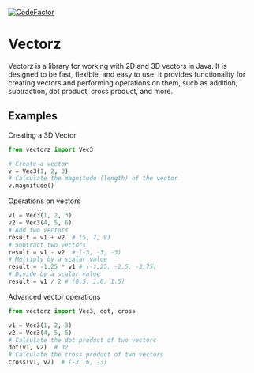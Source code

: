 [![CodeFactor](https://www.codefactor.io/repository/github/ch-iv/vectorz/badge)](https://www.codefactor.io/repository/github/ch-iv/vectorz)
# Vectorz
Vectorz is a library for working with 2D and 3D vectors in Java. It is designed to be fast, flexible, and easy to use.
It provides functionality for creating vectors and performing operations on them, such as addition, subtraction, dot product, cross product, and more.

## Examples

Creating a 3D Vector
```python
from vectorz import Vec3

# Create a vector
v = Vec3(1, 2, 3)
# Calculate the magnitude (length) of the vector
v.magnitude()
```

Operations on vectors
```python
v1 = Vec3(1, 2, 3)
v2 = Vec3(4, 5, 6)
# Add two vectors
result = v1 + v2  # (5, 7, 9)
# Subtract two vectors
result = v1 - v2  # (-3, -3, -3)
# Multiply by a scalar value
result = -1.25 * v1 # (-1.25, -2.5, -3.75)
# Divide by a scalar value
result = v1 / 2 # (0.5, 1.0, 1.5)
```

Advanced vector operations
```python
from vectorz import Vec3, dot, cross

v1 = Vec3(1, 2, 3)
v2 = Vec3(4, 5, 6)
# Calculate the dot product of two vectors
dot(v1, v2)  # 32
# Calculate the cross product of two vectors
cross(v1, v2)  # (-3, 6, -3)
```
